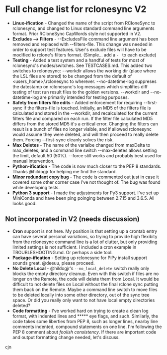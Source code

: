 # Full change list for rclonesync V2

- **Linux-ification** - Changed the name of the script from RCloneSync to rclonesync, and changed to Linux standard 
command line arguments format.  Prior RCloneSync CapWords style not supported in V2.
- **Excludes --> Filters** - --ExcludesFile command line argument has been removed and replaced with --filters-file.  This change was needed in order to
support test features. User's exclude files will have to be modified to rclone's filters format.  (Simple...  add a `- ` to 
each exclude)
- **Testing** - Added a test system and a handful of tests for most of rclonesync's modes/switches.  See TESTCASES.md.
This added two switches to rclonesync:  --workdir allows the working dir (place where the LSL files are stored) to be changed 
from the default of <users_home>/.rclonesync to wherever.  --no-datetime-log suppreses the datestamp on rclonesync's log messages 
which simplifies diff testing of test run result files to the golden versions.  --workdir and --no-datetime-log are primarily
intended for testing purposes.
- **Safety from filters file edits** - Added enforcement for requiring --first-sync if the filters-file is touched. 
Initially, an MD5 of the filters file is calculated and stored in the --workdir, 
and recalculated for the current filters file and compared on each run.  If the filter file calculated MD5 differs from the stored 
MD5 it's a critical error.  Changing the filters can result is a bunch of files no longer visible, and if allowed rclonesync would
assume they were deleted, and will then proceed to really delete them.  Forcing --first-sync cleanly solves the risk.
- **Max Deletes** - The name of the varialbe changed from maxDelta to max_deletes, and a command line switch --max-deletes allows
setting the limit, default 50 (50%).  --force still works and probably best used for manual intervention.
- **Python-ification** - The code is now much closer to the PEP 8 standards.  Thanks @hildogjr for helping me find the standard.
- **Minor redundant copy bug** - The code is commented out just in case it covered some other corner case I've not thought of.  The bug
was found while developing tests.
- **Python 3 support** - I made the adjustments for Py3 support.  I've set up MiniConda and have been ping poinging between 2.7.15 and 3.6.5.
All looks good.

## Not incorporated in V2 (needs discussion)
- **Cron** support is not here.  My position is that setting up a crontab entry can have several personal variations, so trying to 
provide high flexibity from the rclonesync command line is a lot of clutter, but only providing limited settings is not sufficient.
I included a cron example in TROUBLESHOOTING.md.  Or perhaps a side tool.
- **Package-ification** - Setting up rclonesync for PiPy install support sounds great.  @deeuu, please proceed.
- **No Delete Local** - @hildogjr's `--no_local_delete` switch really only blocks the empty directory cleanup.  Even with this switch
if files are no longer on the Remote, the code will delete them from Local.  It would be difficult to not delete files on Local without 
the final rclone sync putting them back on the Remote.  Maybe a command line switch to move files to be deleted locally into 
some other directory, out of
the sync tree space.  Or did you really only want to not have local empty directories deleted?
- **Code formatting** - I've worked hard on trying to create a clean log format, with indented lines and ***** eye flags, and such.
Similarly, the code takes some liberties from PEP 8, such as longer lines, nearby line comments indented, compound statements 
on one line.  I'm following the PEP 8 comment about *foolish consistency*.
If there are important code and output formatting change needed, let's discuss.

cjn